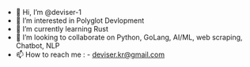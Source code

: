 - 👋 Hi, I’m @deviser-1
- 👀 I’m interested in Polyglot Devlopment
- 🌱 I’m currently learning Rust
- 💞️ I’m looking to collaborate on Python, GoLang, AI/ML, web scraping, Chatbot, NLP
- 📫 How to reach me : - deviser.kr@gmail.com

<!---
deviser-1/deviser-1 is a ✨ special ✨ repository because its `README.md` (this file) appears on your GitHub profile.
You can click the Preview link to take a look at your changes.
--->
